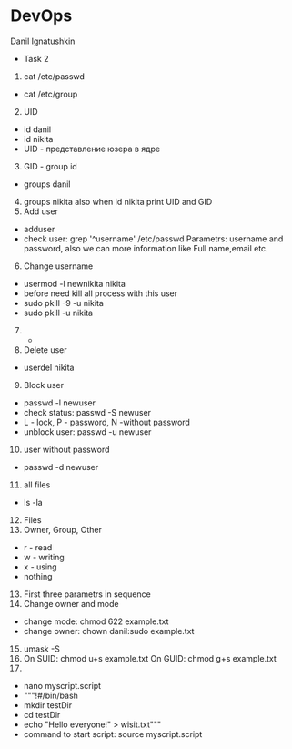 # DevOps
Danil Ignatushkin 
- Task 2
1. cat /etc/passwd
- cat /etc/group
2. UID
- id danil
- id nikita
- UID - представление юзера в ядре
3. GID - group id
- groups danil
4. groups nikita
 also when id nikita print UID and GID
5. Add user
- adduser <username>
- check user: grep '^username' /etc/passwd
Parametrs: username and password, also we can more information like Full name,email etc.
6. Change username
- usermod -l newnikita nikita
- before need kill all process with this user
- sudo pkill -9 -u nikita
- sudo pkill -u nikita
7. -
8. Delete user
- userdel nikita
9. Block user
- passwd -l newuser
- check status: passwd -S newuser
- L - lock, P - password, N -without password
- unblock user: passwd -u newuser
10. user without password
- passwd -d newuser
11. all files
- ls -la
12. Files
1. Owner, Group, Other
- r - read
- w - writing
- x - using
- nothing
13. First three parametrs in sequence
14. Change owner and mode
- change mode: chmod 622 example.txt
- change owner: chown danil:sudo example.txt
15. umask -S
16. On SUID: chmod u+s example.txt
    On GUID: chmod g+s example.txt
17. 
- nano myscript.script
- """!#/bin/bash
- mkdir testDir
- cd testDir
- echo "Hello everyone!" > wisit.txt"""
- command to start script: source myscript.script


